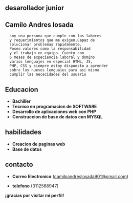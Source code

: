  

  ## desarollador junior

  ## Camilo Andres losada 
  
      soy una persona que cumple con las labores 
      y requerimientos que me exigen,Capaz de 
      solucionar problemas rapidamente.
      Poseo valores como la responsabilidad
      y el trabajo en equipo. Cuento con 
      6 meses de expeciencia laboral y domino
      varios lenguajes en especial HTML, JS,
      PHP, CSS y siempre estoy dispuesto a aprender
      sobre los nuevos lenguajes para asi mismo
      cumplir las nececidades del usuario 
       
  ## Educacion 
  
  + **Bachiller**
  + **Tecnico en programacion de SOFTWARE**
  + **Desarrollo de aplicaciones web con PHP**
  + **Construccion de base de datos con MYSQL**

 ## habilidades
  
  + **Creacion de paginas web**
  + **Base de datos**

## contacto

  + **Correo Electronico**
  (<camiloandreslosada901@gmail.com>)

  + **telefono**
  (3112568947)

  **¡gracias por visitar mi perfil!**
      


